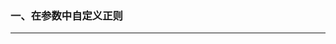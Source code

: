### 一、在参数中自定义正则

---































































































































